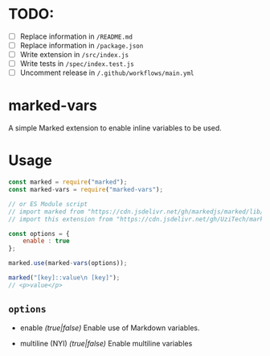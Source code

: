 <!-- The character `|` around a string denotes a place in this markdown file that needs to be changed for each extension. -->
<!-- You may also delete any comments you don't need anymore. -->

# TODO:

- [ ] Replace information in `/README.md`
- [ ] Replace information in `/package.json`
- [ ] Write extension in `/src/index.js`
- [ ] Write tests in `/spec/index.test.js`
- [ ] Uncomment release in `/.github/workflows/main.yml`

<!-- Delete this line and above -->

# marked-vars
<!-- Description -->
A simple Marked extension to enable inline variables to be used.

# Usage
<!-- Show most examples of how to use this extension -->

```js
const marked = require("marked");
const marked-vars = require("marked-vars");

// or ES Module script
// import marked from "https://cdn.jsdelivr.net/gh/markedjs/marked/lib/marked.esm.js";
// import this extension from "https://cdn.jsdelivr.net/gh/UziTech/marked-|this-extension|/lib/index.mjs";

const options = {
	enable : true
};

marked.use(marked-vars(options));

marked("[key]::value\n [key]");
// <p>value</p>
```

## `options`

* enable
	*(true|false)*
	Enable use of Markdown variables.
	
* multiline (NYI)
	*(true|false)*
	Enable multiline variables
